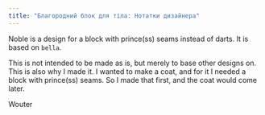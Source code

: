 ```yaml
---
title: "Благородний блок для тіла: Нотатки дизайнера"
---
```


Noble is a design for a block with prince(ss) seams instead of darts. It is based on `bella`.

This is not intended to be made as is, but merely to base other designs on. This is also why I made it. I wanted to make a coat, and for it I needed a block with prince(ss) seams. So I made that first, and the coat would come later.

Wouter

